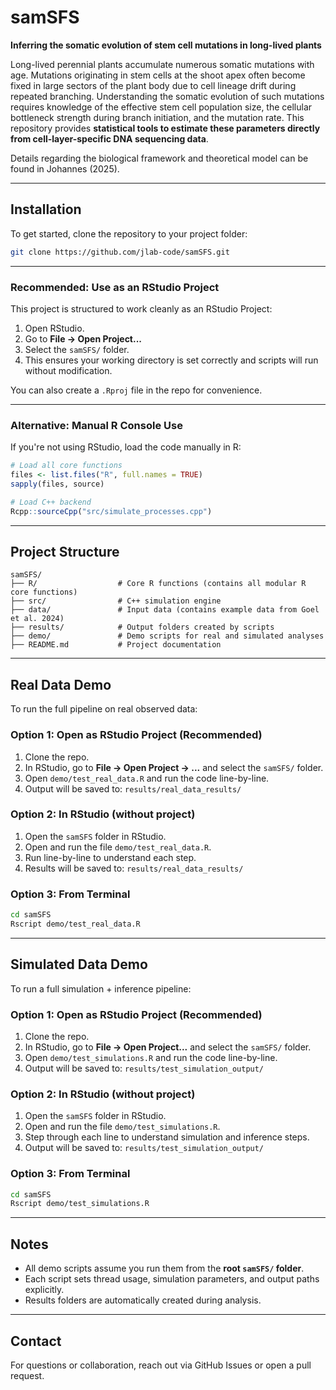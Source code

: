 # samSFS

**Inferring the somatic evolution of stem cell mutations in long-lived plants**

Long-lived perennial plants accumulate numerous somatic mutations with age. Mutations originating in stem cells at the shoot apex often become fixed in large sectors of the plant body due to cell lineage drift during repeated branching. Understanding the somatic evolution of such mutations requires knowledge of the effective stem cell population size, the cellular bottleneck strength during branch initiation, and the mutation rate. This repository provides **statistical tools to estimate these parameters directly from cell-layer-specific DNA sequencing data**. 

Details regarding the biological framework and theoretical model can be found in Johannes (2025).

---
## Installation
To get started, clone the repository to your project folder:
```bash
git clone https://github.com/jlab-code/samSFS.git
```
---
### Recommended: Use as an RStudio Project
This project is structured to work cleanly as an RStudio Project:
1. Open RStudio.
2. Go to **File → Open Project...**
3. Select the `samSFS/` folder.
4. This ensures your working directory is set correctly and scripts will run without modification.

You can also create a `.Rproj` file in the repo for convenience.

---
### Alternative: Manual R Console Use
If you're not using RStudio, load the code manually in R:

```r
# Load all core functions
files <- list.files("R", full.names = TRUE)
sapply(files, source)

# Load C++ backend
Rcpp::sourceCpp("src/simulate_processes.cpp")
```
---
## Project Structure
```
samSFS/
├── R/                  # Core R functions (contains all modular R core functions)
├── src/                # C++ simulation engine
├── data/               # Input data (contains example data from Goel et al. 2024)
├── results/            # Output folders created by scripts
├── demo/               # Demo scripts for real and simulated analyses
├── README.md           # Project documentation
```
---
## Real Data Demo
To run the full pipeline on real observed data:

### Option 1: Open as RStudio Project (Recommended)
1. Clone the repo.
2. In RStudio, go to **File → Open Project → ...** and select the `samSFS/` folder.
3. Open `demo/test_real_data.R` and run the code line-by-line.
4. Output will be saved to: `results/real_data_results/`

### Option 2: In RStudio (without project)
1. Open the `samSFS` folder in RStudio.
2. Open and run the file `demo/test_real_data.R`.
3. Run line-by-line to understand each step.
4. Results will be saved to: `results/real_data_results/`

### Option 3: From Terminal
```bash
cd samSFS
Rscript demo/test_real_data.R
```
---
## Simulated Data Demo
To run a full simulation + inference pipeline:

### Option 1: Open as RStudio Project (Recommended)
1. Clone the repo.
2. In RStudio, go to **File → Open Project...** and select the `samSFS/` folder.
3. Open `demo/test_simulations.R` and run the code line-by-line.
4. Output will be saved to: `results/test_simulation_output/`

### Option 2: In RStudio (without project)
1. Open the `samSFS` folder in RStudio.
2. Open and run the file `demo/test_simulations.R`.
3. Step through each line to understand simulation and inference steps.
4. Output will be saved to: `results/test_simulation_output/`

### Option 3: From Terminal
```bash
cd samSFS
Rscript demo/test_simulations.R
```
---
## Notes
- All demo scripts assume you run them from the **root `samSFS/` folder**.
- Each script sets thread usage, simulation parameters, and output paths explicitly.
- Results folders are automatically created during analysis.

---
## Contact
For questions or collaboration, reach out via GitHub Issues or open a pull request.
